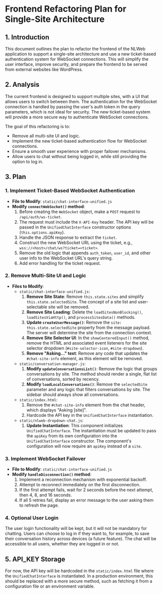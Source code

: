 # Frontend Refactoring Plan for Single-Site Architecture

## 1. Introduction

This document outlines the plan to refactor the frontend of the NLWeb application to support a single-site architecture and use a new ticket-based authentication system for WebSocket connections. This will simplify the user interface, improve security, and prepare the frontend to be served from external websites like WordPress.

## 2. Analysis

The current frontend is designed to support multiple sites, with a UI that allows users to switch between them. The authentication for the WebSocket connection is handled by passing the user's auth token in the query parameters, which is not ideal for security. The new ticket-based system will provide a more secure way to authenticate WebSocket connections.

The goal of this refactoring is to:

*   Remove all multi-site UI and logic.
*   Implement the new ticket-based authentication flow for WebSocket connections.
*   Ensure a smooth user experience with proper failover mechanisms.
*   Allow users to chat without being logged in, while still providing the option to log in.

## 3. Plan

### 1. Implement Ticket-Based WebSocket Authentication

*   **File to Modify**: `static/chat-interface-unified.js`
*   **Modify `connectWebSocket()` method**:
    1.  Before creating the `WebSocket` object, make a `POST` request to `/api/auth/ws-ticket`.
    2.  The request must include the `X-API-Key` header. The API key will be passed in the `UnifiedChatInterface` constructor options (`this.options.apiKey`).
    3.  Handle the JSON response to extract the `ticket`.
    4.  Construct the new WebSocket URL using the ticket, e.g., `wss://<host>/chat/ws?ticket=<ticket>`.
    5.  Remove the old logic that appends `auth_token`, `user_id`, and other user info to the WebSocket URL's query string.
    6.  Add error handling for the ticket request.

### 2. Remove Multi-Site UI and Logic

*   **Files to Modify**:
    *   `static/chat-interface-unified.js`:
        1.  **Remove Site State**: Remove `this.state.sites` and simplify `this.state.selectedSite`. The concept of a site list and user-selectable site will be removed.
        2.  **Remove Site Loading**: Delete the `loadSitesNonBlocking()`, `loadSitesViaHttp()`, and `processSitesData()` methods.
        3.  **Update `createUserMessage()`**: Remove the `site: this.state.selectedSite` property from the message payload. The server will determine the site from the connection context.
        4.  **Remove Site Selector UI**: In the `showCenteredInput()` method, remove the HTML and associated event listeners for the site selector dropdown (`#site-selector-icon`, `#site-dropdown`).
        5.  **Remove "Asking..." text**: Remove any code that updates the `#chat-site-info` element, as this element will be removed.
    *   `static/conversation-manager.js`:
        1.  **Modify `updateConversationsList()`**: Remove the logic that groups conversations by site. The method should render a single, flat list of conversations, sorted by recency.
        2.  **Modify `loadLocalConversations()`**: Remove the `selectedSite` parameter and any logic that filters conversations by site. The sidebar should always show all conversations.
    *   `static/index.html`:
        1.  Remove the `#chat-site-info` element from the chat header, which displays "Asking [site]".
        2.  Hardcode the API key in the `UnifiedChatInterface` instantiation.
    *   `static/nlweb-dropdown-chat.js`:
        1.  **Update Instantiation**: This component initializes `UnifiedChatInterface`. The instantiation must be updated to pass the `apiKey` from its own configuration into the `UnifiedChatInterface` constructor. The component's configuration will now require an `apiKey` instead of a `site`.

### 3. Implement WebSocket Failover

*   **File to Modify**: `static/chat-interface-unified.js`
*   **Modify `handleDisconnection()` method**:
    1.  Implement a reconnection mechanism with exponential backoff.
    2.  Attempt to reconnect immediately on the first disconnection.
    3.  If the first attempt fails, wait for 2 seconds before the next attempt, then 4, 8, and 16 seconds.
    4.  If all 5 retries fail, display an error message to the user asking them to refresh the page.

### 4. Optional User Login

The user login functionality will be kept, but it will not be mandatory for chatting. Users can choose to log in if they want to, for example, to save their conversation history across devices (a future feature). The chat will be accessible to all users, whether they are logged in or not.

## 5. API_KEY Storage

For now, the API key will be hardcoded in the `static/index.html` file where the `UnifiedChatInterface` is instantiated. In a production environment, this should be replaced with a more secure method, such as fetching it from a configuration file or an environment variable.

